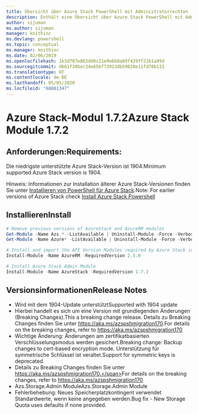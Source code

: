 ```yaml
---
title: Übersicht über Azure Stack PowerShell mit Administratorrechten | Microsoft-Dokumentation
description: Enthält eine Übersicht über Azure Stack PowerShell mit Administratorrechten und eine Anleitung zur Installation und Konfiguration.
author: sijuman
ms.author: sijuman
manager: knithinc
ms.devlang: powershell
ms.topic: conceptual
ms.manager: knithinc
ms.date: 02/06/2019
ms.openlocfilehash: 1b3d707e862dd0c21e9e6b0a89f429ff21b1a99d
ms.sourcegitcommit: d661f38bec34e65bf73913db59028e11fd78b131
ms.translationtype: HT
ms.contentlocale: de-DE
ms.lasthandoff: 05/05/2020
ms.locfileid: "68861347"
---
```

# <a name="azure-stack-module-172"></a><span data-ttu-id="cb689-103">Azure Stack-Modul 1.7.2</span><span class="sxs-lookup"><span data-stu-id="cb689-103">Azure Stack Module 1.7.2</span></span>

## <a name="requirements"></a><span data-ttu-id="cb689-104">Anforderungen:</span><span class="sxs-lookup"><span data-stu-id="cb689-104">Requirements:</span></span>

<span data-ttu-id="cb689-105">Die niedrigste unterstützte Azure Stack-Version ist 1904.</span><span class="sxs-lookup"><span data-stu-id="cb689-105">Minimum supported Azure Stack version is 1904.</span></span>

<span data-ttu-id="cb689-106">Hinweis: Informationen zur Installation älterer Azure Stack-Versionen finden Sie unter [Installieren von PowerShell für Azure Stack](https://docs.microsoft.com/azure/azure-stack/azure-stack-powershell-install#install-azure-stack-powershell).</span><span class="sxs-lookup"><span data-stu-id="cb689-106">Note: For earlier versions of Azure Stack check [Install Azure Stack Powershell](https://docs.microsoft.com/azure/azure-stack/azure-stack-powershell-install#install-azure-stack-powershell)</span></span>

## <a name="install"></a><span data-ttu-id="cb689-107">Installieren</span><span class="sxs-lookup"><span data-stu-id="cb689-107">Install</span></span>

```powershell
# Remove previous versions of AzureStack and AzureRM modules
Get-Module -Name Azs.* -ListAvailable | Uninstall-Module -Force -Verbose
Get-Module -Name Azure* -ListAvailable | Uninstall-Module -Force -Verbose

# Install and import the API Version Modules required by Azure Stack into the current PowerShell session.
Install-Module -Name AzureRM -RequiredVersion 2.5.0

# Install Azure Stack Admin Module
Install-Module -Name AzureStack -RequiredVersion 1.7.2
```

## <a name="release-notes"></a><span data-ttu-id="cb689-108">Versionsinformationen</span><span class="sxs-lookup"><span data-stu-id="cb689-108">Release Notes</span></span>

* <span data-ttu-id="cb689-109">Wird mit dem 1904-Update unterstützt</span><span class="sxs-lookup"><span data-stu-id="cb689-109">Supported with 1904 update</span></span>
* <span data-ttu-id="cb689-110">Hierbei handelt es sich um eine Version mit grundlegenden Änderungen (Breaking Changes).</span><span class="sxs-lookup"><span data-stu-id="cb689-110">This a breaking change release.</span></span> <span data-ttu-id="cb689-111">Details zu Breaking Changes finden Sie unter <https://aka.ms/azspshmigration170>.</span><span class="sxs-lookup"><span data-stu-id="cb689-111">For details on the breaking changes, refer to <https://aka.ms/azspshmigration170></span></span>
* <span data-ttu-id="cb689-112">Wichtige Änderung: Änderungen am zertifikatbasierten Verschlüsselungsmodus werden gesichert.</span><span class="sxs-lookup"><span data-stu-id="cb689-112">Breaking change: Backup changes to cert-based encryption mode.</span></span> <span data-ttu-id="cb689-113">Unterstützung für symmetrische Schlüssel ist veraltet.</span><span class="sxs-lookup"><span data-stu-id="cb689-113">Support for symmetric keys is deprecated.</span></span>
* <span data-ttu-id="cb689-114">Details zu Breaking Changes finden Sie unter https://aka.ms/azspshmigration170.</span><span class="sxs-lookup"><span data-stu-id="cb689-114">For details on the breaking changes, refer to https://aka.ms/azspshmigration170</span></span>
* <span data-ttu-id="cb689-115">Azs.Storage.Admin Module</span><span class="sxs-lookup"><span data-stu-id="cb689-115">Azs.Storage.Admin Module</span></span> 
* <span data-ttu-id="cb689-116">Fehlerbehebung: Neues Speicherplatzkontingent verwendet Standardwerte, wenn keine angegeben werden.</span><span class="sxs-lookup"><span data-stu-id="cb689-116">Bug fix - New Storage Quota uses defaults if none provided.</span></span>
